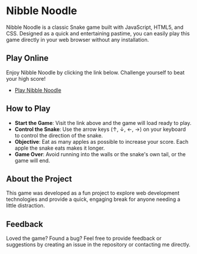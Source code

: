 # Nibble Noodle

Nibble Noodle is a classic Snake game built with JavaScript, HTML5, and CSS. Designed as a quick and entertaining pastime, you can easily play this game directly in your web browser without any installation.

## Play Online

Enjoy Nibble Noodle by clicking the link below. Challenge yourself to beat your high score!
- [Play Nibble Noodle](https://nibblenoodle.netlify.app)

## How to Play

- **Start the Game**: Visit the link above and the game will load ready to play.
- **Control the Snake**: Use the arrow keys (↑, ↓, ←, →) on your keyboard to control the direction of the snake.
- **Objective**: Eat as many apples as possible to increase your score. Each apple the snake eats makes it longer.
- **Game Over**: Avoid running into the walls or the snake's own tail, or the game will end.

## About the Project

This game was developed as a fun project to explore web development technologies and provide a quick, engaging break for anyone needing a little distraction.

## Feedback

Loved the game? Found a bug? Feel free to provide feedback or suggestions by creating an issue in the repository or contacting me directly.

